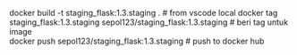 docker build -t staging_flask:1.3.staging .                               # from vscode local
docker tag staging_flask:1.3.staging sepol123/staging_flask:1.3.staging   # beri tag untuk image\
docker push sepol123/staging_flask:1.3.staging                            # push to docker hub